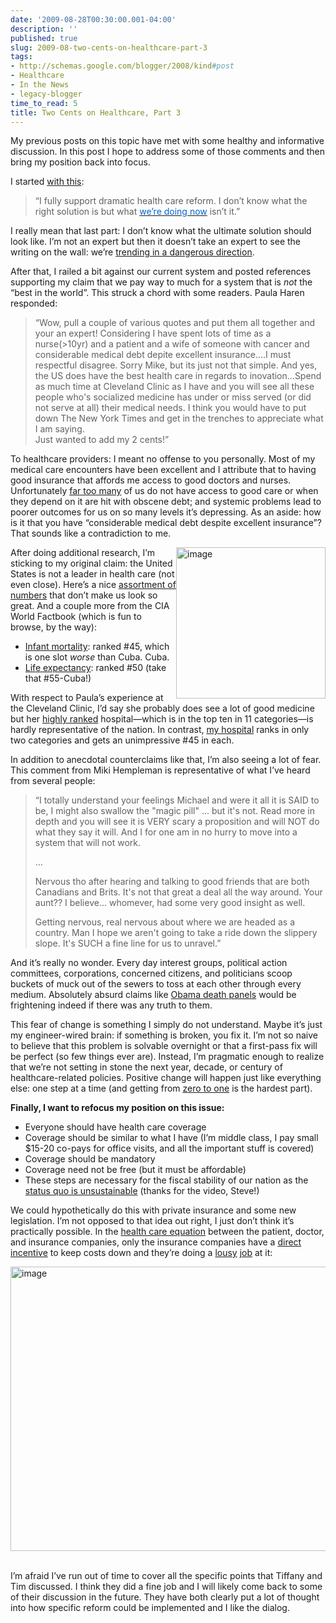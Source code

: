 ```yaml
---
date: '2009-08-28T00:30:00.001-04:00'
description: ''
published: true
slug: 2009-08-two-cents-on-healthcare-part-3
tags:
- http://schemas.google.com/blogger/2008/kind#post
- Healthcare
- In the News
- legacy-blogger
time_to_read: 5
title: Two Cents on Healthcare, Part 3
---
```


<p>My previous posts on this topic have met with some healthy and informative discussion. In this post I hope to address some of those comments and then bring my position back into focus.</p>
<p>I started <a href="../2009/2009-08-two-cents-on-healthcare.html">with this</a>:</p>
<blockquote> 
<p>“I fully support dramatic health care reform. I don’t know what the right solution is but what <a href="http://www.photius.com/rankings/healthranks.html"><font color="#0066cc">we’re doing now</font></a> isn’t it.”</p>
</blockquote>
<p>I really mean that last part: I don’t know what the ultimate solution should look like. I’m not an expert but then it doesn’t take an expert to see the writing on the wall: we’re <a href="http://cbo.gov/ftpdocs/103xx/doc10311/06-16-ConradLetter.htm">trending in a dangerous direction</a>.</p>
<p>After that, I railed a bit against our current system and posted references supporting my claim that we pay way to much for a system that is <em>not</em> the “best in the world”. This struck a chord with some readers. Paula Haren responded:</p>
<blockquote> 
<p>“Wow, pull a couple of various quotes and put them all together and your an expert! Considering I have spent lots of time as a nurse(&gt;10yr) and a patient and a wife of someone with cancer and considerable medical debt depite excellent insurance....I must respectful disagree. Sorry Mike, but its just not that simple. And yes, the US does have the best health care in regards to inovation...Spend as much time at Cleveland Clinic as I have and you will see all these people who's socialized medicine has under or miss served (or did not serve at all) their medical needs. I think you would have to put down The New York Times and get in the trenches to appreciate what I am saying.      <br />Just wanted to add my 2 cents!”</p>
</blockquote>
<p>To healthcare providers: I meant no offense to you personally. Most of my medical care encounters have been excellent and I attribute that to having good insurance that affords me access to good doctors and nurses. Unfortunately <a href="http://www.cbpp.org/cms/index.cfm?fa=view&amp;id=621">far too many</a> of us do not have access to good care or when they depend on it are hit with obscene debt; and systemic problems lead to poorer outcomes for us on so many levels it’s depressing. As an aside: how is it that you have “considerable medical debt despite excellent insurance”? That sounds like a contradiction to me.</p>
<p><a href="https://www.cia.gov/library/publications/the-world-factbook/rankorder/2091rank.html"></a></a><a href="http://lh5.ggpht.com/_IKD9WtY5kxU/SpddWVfICMI/AAAAAAAAAhQ/vCjHyuv_V8s/s1600-h/image%5B18%5D.png"><img align="right" alt="image" border="0" height="242" src="http://lh3.ggpht.com/_IKD9WtY5kxU/SpddW3bMfQI/AAAAAAAAAhU/NU3o_XumKuo/image_thumb%5B12%5D.png" style="border-bottom: 0px; border-left: 0px; display: inline; margin-left: 0px; border-top: 0px; margin-right: 0px; border-right: 0px;" title="image" width="239" /></a>After doing additional research, I’m sticking to my original claim: the United States is not a leader in health care (not even close). Here’s a nice <a href="http://www.huppi.com/kangaroo/L-healthcare.htm">assortment of numbers</a> that don’t make us look so great. And a couple more from the CIA World Factbook (which is fun to browse, by the way):</p>  <ul>   <li><a href="https://www.cia.gov/library/publications/the-world-factbook/rankorder/2091rank.html">Infant mortality</a>: <a href="https://www.cia.gov/library/publications/the-world-factbook/rankorder/2091rank.html"></a></a>ranked #45, which is one slot <em>worse</em> than Cuba. Cuba. </li>    <li><a href="https://www.cia.gov/library/publications/the-world-factbook/rankorder/2102rank.html">Life expectancy</a>: ranked #50 (take that #55-Cuba!)</li> </ul>
<p>With respect to Paula’s experience at the Cleveland Clinic, I’d say she probably does see a lot of good medicine but her <a href="http://health.usnews.com/health/best-hospitals/cleveland-clinic-foundation-6410670">highly ranked</a> hospital—which is in the top ten in 11 categories—is hardly representative of the nation. In contrast, <a href="http://health.usnews.com/health/best-hospitals/akron-general-medical-center-6410010">my hospital</a> ranks in only two categories and gets an unimpressive #45 in each.</p>
<p>In addition to anecdotal counterclaims like that, I’m also seeing a lot of fear. This comment from Miki Hempleman is representative of what I’ve heard from several people: </p>
<blockquote> 
<p>“I totally understand your feelings Michael and were it all it is SAID to be, I might also swallow the &quot;magic pill&quot; ... but it's not. Read more in depth and you will see it is VERY scary a proposition and will NOT do what they say it will. And I for one am in no hurry to move into a system that will not work.</p>  
<p>…</p>  
<p>Nervous tho after hearing and talking to good friends that are both Canadians and Brits. It's not that great a deal all the way around. Your aunt?? I believe... whomever, had some very good insight as well. </p>  
<p>Getting nervous, real nervous about where we are headed as a country. Man I hope we aren't going to take a ride down the slippery slope. It's SUCH a fine line for us to unravel.”</p>
</blockquote>
<p>And it’s really no wonder. Every day interest groups, political action committees, corporations, concerned citizens, and politicians scoop buckets of muck out of the sewers to toss at each other through every medium. Absolutely absurd claims like <a href="http://www.factcheck.org/2009/08/palin-vs-obama-death-panels/">Obama death panels</a> would be frightening indeed if there was any truth to them.</p>
<p>This fear of change is something I simply do not understand. Maybe it’s just my engineer-wired brain: if something is broken, you fix it. I’m not so naive to believe that this problem is solvable overnight or that a first-pass fix will be perfect (so few things ever are). Instead, I’m pragmatic enough to realize that we’re not setting in stone the next year, decade, or century of healthcare-related policies. Positive change will happen just like everything else: one step at a time (and getting from <a href="http://www.zefrank.com/zesblog/archives/2007/11/on_feeling_unin.html">zero to one</a> is the hardest part).</p>
<p><strong>Finally, I want to refocus my position on this issue: </strong></p>  <ul>   <li>Everyone should have health care coverage</li>    <li>Coverage should be similar to what I have (I’m middle class, I pay small $15-20 co-pays for office visits, and all the important stuff is covered)</li>    <li>Coverage should be mandatory</li>    <li>Coverage need not be free (but it must be affordable)</li>    <li>These steps are necessary for the fiscal stability of our nation as the <a href="http://www.youtube.com/watch?v=Jng4TnKqy6A">status quo is unsustainable</a> (thanks for the video, Steve!)</li> </ul>
<p>We could hypothetically do this with private insurance and some new legislation. I’m not opposed to that idea out right, I just don’t think it’s practically possible. In the <a href="http://digitalroam.typepad.com/digital_roam/2009/08/american-health-care-on-4-napkins-now-all-together.html">health care equation</a> between the patient, doctor, and insurance companies, only the insurance companies have a <a href="http://www.npr.org/blogs/money/2009/08/hear_taking_health_care_to_the.html">direct incentive</a> to keep costs down and they’re doing a <a href="http://cbo.gov/ftpdocs/89xx/doc8948/01-31-Testimony.shtml#1086784">lousy</a>&#160;<a href="http://cbo.gov/ftpdocs/89xx/doc8948/01-31-Testimony.shtml#1087043">job</a> at it:</p>
<p><img alt="image" border="0" height="455" src="http://lh4.ggpht.com/_IKD9WtY5kxU/SpddXs22lII/AAAAAAAAAhg/181SGtN4NaQ/image%5B19%5D.png" style="border-bottom: 0px; border-left: 0px; display: block; float: none; margin-left: auto; border-top: 0px; margin-right: auto; border-right: 0px;" title="image" width="642" />&#160;</p>
<p>I’m afraid I’ve run out of time to cover all the specific points that Tiffany and Tim discussed. I think they did a fine job and I will likely come back to some of their discussion in the future. They have both clearly put a lot of thought into how specific reform could be implemented and I like the dialog.</p>